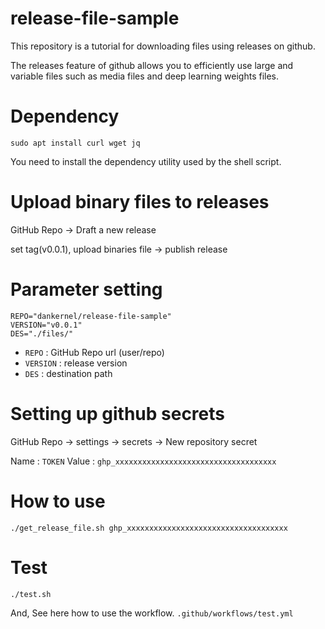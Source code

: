 # release-file-sample

This repository is a tutorial for downloading files using releases on github.

The releases feature of github allows you to efficiently use large and variable files such as media files and deep learning weights files.

# Dependency

```
sudo apt install curl wget jq
```
You need to install the dependency utility used by the shell script.

# Upload binary files to releases

GitHub Repo -> Draft a new release 

set tag(v0.0.1), upload binaries file -> publish release

# Parameter setting

```
REPO="dankernel/release-file-sample"
VERSION="v0.0.1"
DES="./files/"
```

- `REPO` : GitHub Repo url (user/repo)
- `VERSION` : release version
- `DES` : destination path

# Setting up github secrets

GitHub Repo -> settings -> secrets -> New repository secret 

Name : `TOKEN`
Value : `ghp_xxxxxxxxxxxxxxxxxxxxxxxxxxxxxxxxxxxx`

# How to use

```
./get_release_file.sh ghp_xxxxxxxxxxxxxxxxxxxxxxxxxxxxxxxxxxxx
```

# Test

```
./test.sh
```
And, See here how to use the workflow. `.github/workflows/test.yml`

